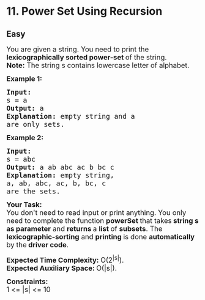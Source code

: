 # 11. Power Set Using Recursion
## Easy 
<div class="problem-statement">
                <p></p><p><span style="font-size:18px">You are given a string. You need to print the <strong>lexicographically sorted power-set </strong>of the string.<br>
<strong>Note:</strong> The string s contains lowercase letter of alphabet.</span></p>

<p><span style="font-size:18px"><strong>Example 1:</strong></span></p>

<pre><span style="font-size:18px"><strong>Input:
</strong>s = a
<strong>Output: </strong>a<strong>
Explanation: </strong>empty string and a 
are only sets.</span></pre>

<p><span style="font-size:18px"><strong>Example 2:</strong></span></p>

<pre><span style="font-size:18px"><strong>Input:
</strong>s = abc
<strong>Output: </strong>a ab abc ac b bc c<strong>
Explanation: </strong>empty string, 
a, ab, abc, ac, b, bc, c 
are the sets.</span>
</pre>

<p><span style="font-size:18px"><strong>Your Task:</strong><br>
You don't need to read input or print anything.&nbsp;</span><span style="font-size:18px">You only need to complete the function <strong>powerSet </strong>that takes<strong> string s as parameter</strong>&nbsp;and <strong>returns </strong>a <strong>list&nbsp;</strong>of <strong>subsets</strong>. The <strong>lexicographic-sorting</strong> and <strong>printing </strong>is done <strong>automatically </strong>by the<strong> driver code</strong>.</span></p>

<p><span style="font-size:18px"><strong>Expected Time Complexity:&nbsp;</strong>O(2<sup>|s|</sup>).<br>
<strong>Expected Auxiliary Space:&nbsp;</strong>O(|s|).&nbsp;</span></p>

<p><span style="font-size:18px"><strong>Constraints:</strong><br>
1 &lt;= |s| &lt;= 10</span></p>
 <p></p>
            </div>